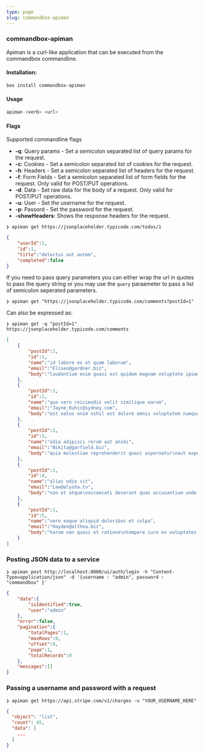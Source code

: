 ```yaml
---
type: page
slug: commandbox-apiman
---
```

### commandbox-apiman

Apiman is a curl-like application that can be executed from the commandbox commandline.

#### Installation:

```bash
box install commandbox-apiman
```

#### Usage

```bash
apiman <verb> <url>
```

#### Flags

Supported commandline flags
* **-q**: Query params - Set a semicolon separated list of query params for the request.
* **-c**: Cookies - Set a semicolon separated list of cookies for the request.
* **-h**: Headers - Set a semicolon separated list of headers for the request.
* **-f**: Form Fields - Set a semicolon separated list of form fields for the request. Only valid for POST/PUT operations.
* **-d**: Data - Set raw data for the body of a request. Only valid for POST/PUT operations.
* **-u**: User - Set the username for the request.
* **-p**: Passord - Set the password for the request.
* **-showHeaders**: Shows the response headers for the request.


`❯ apiman get https://jsonplaceholder.typicode.com/todos/1`
```json
{
    "userId":1,
    "id":1,
    "title":"delectus aut autem",
    "completed":false
}
```

If you need to pass query parameters you can either wrap the url in quotes to pass the query string or you may use the
`query` paraameter to pass a list of semicolon seperated parameters.

`❯ apiman get "https://jsonplaceholder.typicode.com/comments?postId=1"`

Can also be expressed as:

`❯ apiman get -q "postId=1" https://jsonplaceholder.typicode.com/comments`
```json
[
    {
        "postId":1,
        "id":1,
        "name":"id labore ex et quam laborum",
        "email":"Eliseo@gardner.biz",
        "body":"laudantium enim quasi est quidem magnam voluptate ipsam eos\ntempora quo necessitatibus\ndolor quam autem quasi\nreiciendis et nam sapiente accusantium"
    },
    {
        "postId":1,
        "id":2,
        "name":"quo vero reiciendis velit similique earum",
        "email":"Jayne_Kuhic@sydney.com",
        "body":"est natus enim nihil est dolore omnis voluptatem numquam\net omnis occaecati quod ullam at\nvoluptatem error expedita pariatur\nnihil sint nostrum voluptatem reiciendis et"
    },
    {
        "postId":1,
        "id":3,
        "name":"odio adipisci rerum aut animi",
        "email":"Nikita@garfield.biz",
        "body":"quia molestiae reprehenderit quasi aspernatur\naut expedita occaecati aliquam eveniet laudantium\nomnis quibusdam delectus saepe quia accusamus maiores nam est\ncum et ducimus et vero voluptates excepturi deleniti ratione"
    },
    {
        "postId":1,
        "id":4,
        "name":"alias odio sit",
        "email":"Lew@alysha.tv",
        "body":"non et atque\noccaecati deserunt quas accusantium unde odit nobis qui voluptatem\nquia voluptas consequuntur itaque dolor\net qui rerum deleniti ut occaecati"
    },
    {
        "postId":1,
        "id":5,
        "name":"vero eaque aliquid doloribus et culpa",
        "email":"Hayden@althea.biz",
        "body":"harum non quasi et ratione\ntempore iure ex voluptates in ratione\nharum architecto fugit inventore cupiditate\nvoluptates magni quo et"
    }
]
```

### Posting JSON data to a service

`❯ apiman post http://localhost:8000/ui/auth/login -h "Content-Type=application/json" -d '{username : "admin", password : "commandbox" }'`
```json
{
    "data":{
        "isIdentified":true,
        "user":"admin"
    },
    "error":false,
    "pagination":{
        "totalPages":1,
        "maxRows":0,
        "offset":0,
        "page":1,
        "totalRecords":0
    },
    "messages":[]
}
```

### Passing a username and password with a request

`❯ apiman get https://api.stripe.com/v1/charges -u "YOUR_USERNAME_HERE"`

```json
{
  "object": "list",
  "count": 45,
  "data": [
    ...
  ]
}
```

